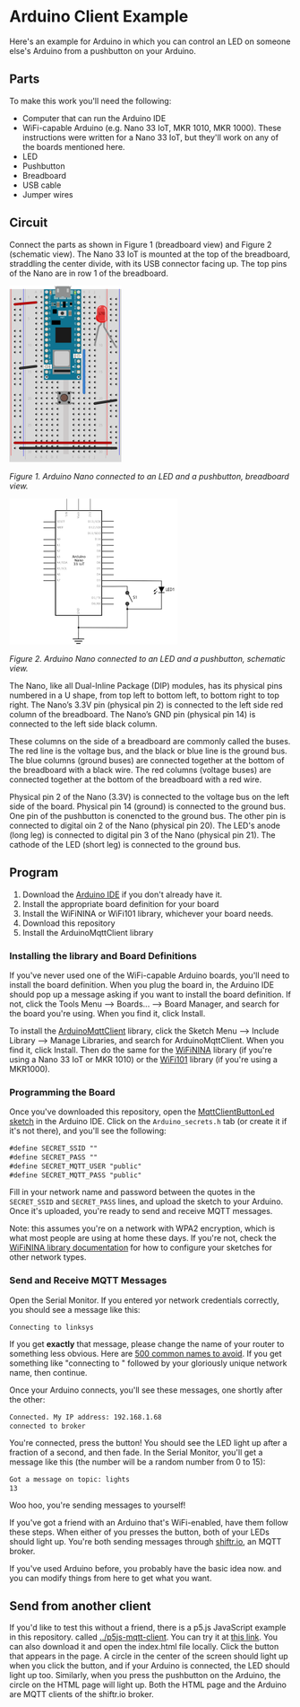 # Arduino Client Example

Here's an example for Arduino in which you can control an LED on someone else's Arduino from a pushbutton on your Arduino. 

## Parts 
To make this work you'll need the following:

* Computer that can run the Arduino IDE
* WiFi-capable Arduino (e.g. Nano 33 IoT, MKR 1010, MKR 1000). These instructions were written for a Nano 33 IoT, but they'll work on any of the boards mentioned here. 
* LED
* Pushbutton
* Breadboard
* USB cable
* Jumper wires

## Circuit
Connect the parts as shown in Figure 1 (breadboard view) and Figure 2 (schematic view). The Nano 33 IoT is mounted at the top of the breadboard, straddling the center divide, with its USB connector facing up. The top pins of the Nano are in row 1 of the breadboard.

<a href="../img/NanoLedPushbutton_bb.png"><img src="../img/NanoLedPushbutton_bb.png" width="200" alt="Breadboard view of an Arduino Nano 33 IoT connected to an LED and a pushbutton"/></a>

 _Figure 1. Arduino Nano connected to an LED and a pushbutton, breadboard view._

<a href="../img/NanoLedPushbutton_schem.png"><img src="../img/NanoLedPushbutton_schem.png" width="300" alt="Schematic view of an Arduino Nano 33 IoT connected to an LED and a pushbutton"/></a>

 _Figure 2. Arduino Nano connected to an LED and a pushbutton, schematic view._

The Nano, like all Dual-Inline Package (DIP) modules, has its physical pins numbered in a U shape, from top left to bottom left, to bottom right to top right. The Nano’s 3.3V pin (physical pin 2) is connected to the left side red column of the breadboard. The Nano’s GND pin (physical pin 14) is connected to the left side black column.

These columns on the side of a breadboard are commonly called the buses. The red line is the voltage bus, and the black or blue line is the ground bus. The blue columns (ground buses) are connected together at the bottom of the breadboard with a black wire. The red columns (voltage buses) are connected together at the bottom of the breadboard with a red wire.

Physical pin 2 of the Nano (3.3V) is connected to the voltage bus on the left side of the board. Physical pin 14 (ground) is connected to the ground bus. One pin of the pushbutton is conencted to the ground bus. The other pin is connected to digital oin 2 of the Nano (physical pin 20). The LED's anode (long leg) is connected to digital pin 3 of the Nano (physical pin 21). The cathode of the LED (short leg) is connected to the ground bus. 


## Program

1. Download the [Arduino IDE](https://www.arduino.cc/en/Main/Software) if you don't already have it.
1. Install the appropriate board definition for your board 
1. Install the WiFiNINA or WiFi101 library, whichever your board needs.
1. Download this repository
1. Install the ArduinoMqttClient library 
 

### Installing the library and Board Definitions

If you've never used one of the WiFi-capable Arduino boards, you'll need to install the board definition. When you plug the board in, the Arduino IDE should pop up a message asking if you want to install the board definition. If not, click the Tools Menu --> Boards... --> Board Manager, and search for the board you're using. When you find it, click Install.

To install the [ArduinoMqttClient](https://www.arduino.cc/reference/en/libraries/arduinomqttclient/) library, click the Sketch Menu --> Include Library --> Manage Libraries, and search for ArduinoMqttClient. When you find it, click Install. Then do the same for the [WiFiNINA](https://www.arduino.cc/reference/en/libraries/wifinina/) library (if you're using a Nano 33 IoT or MKR 1010) or the [WiFi101](https://www.arduino.cc/reference/en/libraries/wifi101/) library (if you're using a MKR1000).

### Programming the Board

Once you've downloaded this repository, open the [MqttClientButtonLed sketch](https://github.com/tigoe/mqtt-examples/tree/main/MqttClientButtonLed) in the Arduino IDE. Click on the `Arduino_secrets.h` tab (or create it if it's not there), and you'll see the following:

````
#define SECRET_SSID ""
#define SECRET_PASS ""
#define SECRET_MQTT_USER "public"
#define SECRET_MQTT_PASS "public"
````

Fill in your network name and password between the quotes in the `SECRET_SSID` and `SECRET_PASS` lines, and upload the sketch to your Arduino. Once it's uploaded, you're ready to send and receive MQTT messages.

Note: this assumes you're on a network with WPA2 encryption, which is what most people are using at home these days. If you're not, check the [WiFiNINA library documentation](https://www.arduino.cc/reference/en/libraries/wifinina/) for how to configure your sketches for other network types. 

### Send and Receive MQTT Messages

Open the Serial Monitor. If you entered yor network credentials correctly, you should see a message like this:

````
Connecting to linksys
````

If you get **exactly** that message, please change the name of your router to something less obvious. Here are [500 common names to avoid](https://gist.github.com/jgamblin/da795e571fb5f91f9e86a27f2c2f626f). If you get something like "connecting to " followed by your gloriously unique network name, then continue.

Once your Arduino connects, you'll see these messages, one shortly after the other: 

````
Connected. My IP address: 192.168.1.68
connected to broker
````

You're connected, press the button! You should see the LED light up after a fraction of a second, and then fade. In the Serial Monitor, you'll get a message like this (the number will be a random number from 0 to 15):

````
Got a message on topic: lights
13
````

Woo hoo, you're sending messages to yourself!  

If you've got a friend  with an Arduino that's WiFi-enabled, have them follow these steps. When either of you presses the button, both of your LEDs should light up. You're both sending messages through [shiftr.io](https://.shiftr.io/try), an MQTT broker.

If you've used Arduino before, you probably have the basic idea now. and you can modify things from here to get what you want. 

## Send from another client

If you'd like to test this without a friend, there is a p5.js JavaScript example in this repository. called [../p5js-mqtt-client](https://tigoe.github.io/mqtt-examples/p5js-mqtt-client/).  You can try it at [this link](https://tigoe.github.io/mqtt-examples/p5js-mqtt-client/public/index.html). You can also download it and open the index.html file locally. Click the button that appears in the page. A circle in the center of the screen should light up when you click the button, and if your Arduino is connected, the LED should light up too. Similarly, when you press the pushbutton on the Arduino, the circle on the HTML page will light up. Both the HTML page and the Arduino are MQTT clients of the shiftr.io broker.